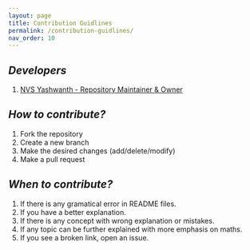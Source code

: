 ```yaml
---
layout: page
title: Contribution Guidlines
permalink: /contribution-guidlines/
nav_order: 10
---
```


## ***Developers***
1. [NVS Yashwanth - Repository Maintainer & Owner](https://github.com/NvsYashwanth)

## ***How to contribute?***
1. Fork the repository
2. Create a new branch
3. Make the desired changes (add/delete/modify)
4. Make a pull request

## ***When to contribute?***
1. If there is any gramatical error in README files.
2. If you have a better explanation.
3. If there is any concept with wrong explanation or mistakes.
4. If any topic can be further explained with more emphasis on maths.
5. If you see a broken link, open an issue.